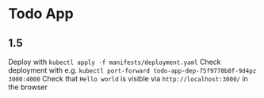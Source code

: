 # Todo App

## 1.5
Deploy with `kubectl apply -f manifests/deployment.yaml`
Check deployment with e.g. `kubectl port-forward todo-app-dep-75f9778b8f-9d4pz 3000:4000`
Check that `Hello world` is visible via `http://localhost:3000/` in the browser